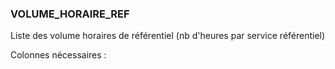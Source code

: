 ### VOLUME_HORAIRE_REF

Liste des volume horaires de référentiel (nb d'heures par service référentiel)

Colonnes nécessaires :

<!-- VOLUME_HORAIRE_REF DEB -->

<!-- VOLUME_HORAIRE_REF FIN -->